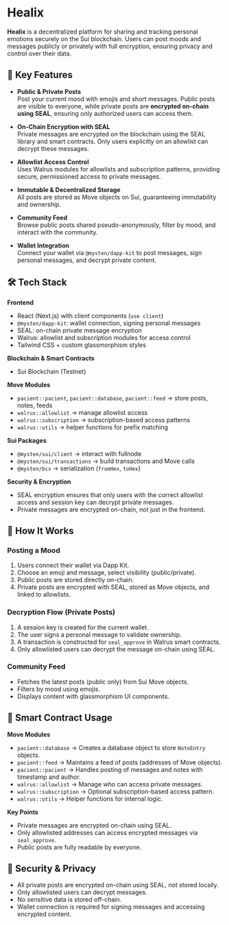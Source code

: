 # Healix

**Healix** is a decentralized platform for sharing and tracking personal emotions securely on the Sui blockchain. Users can post moods and messages publicly or privately with full encryption, ensuring privacy and control over their data.

## 🚀 Key Features

- **Public & Private Posts**  
  Post your current mood with emojis and short messages. Public posts are visible to everyone, while private posts are **encrypted on-chain using SEAL**, ensuring only authorized users can access them.

- **On-Chain Encryption with SEAL**  
  Private messages are encrypted on the blockchain using the SEAL library and smart contracts. Only users explicitly on an allowlist can decrypt these messages.

- **Allowlist Access Control**  
  Uses Walrus modules for allowlists and subscription patterns, providing secure, permissioned access to private messages.

- **Immutable & Decentralized Storage**  
  All posts are stored as Move objects on Sui, guaranteeing immutability and ownership.

- **Community Feed**  
  Browse public posts shared pseudo-anonymously, filter by mood, and interact with the community.

- **Wallet Integration**  
  Connect your wallet via `@mysten/dapp-kit` to post messages, sign personal messages, and decrypt private content.

## 🛠 Tech Stack

**Frontend**
- React (Next.js) with client components (`use client`)  
- `@mysten/dapp-kit`: wallet connection, signing personal messages  
- SEAL: on-chain private message encryption  
- Walrus: allowlist and subscription modules for access control  
- Tailwind CSS + custom glassmorphism styles  

**Blockchain & Smart Contracts**
- Sui Blockchain (Testnet)  

**Move Modules**
- `pacient::pacient`, `pacient::database`, `pacient::feed` → store posts, notes, feeds  
- `walrus::allowlist` → manage allowlist access  
- `walrus::subscription` → subscription-based access patterns  
- `walrus::utils` → helper functions for prefix matching  

**Sui Packages**
- `@mysten/sui/client` → interact with fullnode  
- `@mysten/sui/transactions` → build transactions and Move calls  
- `@mysten/bcs` → serialization (`fromHex`, `toHex`)  

**Security & Encryption**
- SEAL encryption ensures that only users with the correct allowlist access and session key can decrypt private messages.  
- Private messages are encrypted on-chain, not just in the frontend.

## 📝 How It Works

### Posting a Mood
1. Users connect their wallet via Dapp Kit.  
2. Choose an emoji and message, select visibility (public/private).  
3. Public posts are stored directly on-chain.  
4. Private posts are encrypted with SEAL, stored as Move objects, and linked to allowlists.

### Decryption Flow (Private Posts)
1. A session key is created for the current wallet.  
2. The user signs a personal message to validate ownership.  
3. A transaction is constructed for `seal_approve` in Walrus smart contracts.  
4. Only allowlisted users can decrypt the message on-chain using SEAL.

### Community Feed
- Fetches the latest posts (public only) from Sui Move objects.  
- Filters by mood using emojis.  
- Displays content with glassmorphism UI components.

## 🧩 Smart Contract Usage

**Move Modules**
- `pacient::database` → Creates a database object to store `NoteEntry` objects.  
- `pacient::feed` → Maintains a feed of posts (addresses of Move objects).  
- `pacient::pacient` → Handles posting of messages and notes with timestamp and author.  
- `walrus::allowlist` → Manage who can access private messages.  
- `walrus::subscription` → Optional subscription-based access pattern.  
- `walrus::utils` → Helper functions for internal logic.

**Key Points**
- Private messages are encrypted on-chain using SEAL.  
- Only allowlisted addresses can access encrypted messages via `seal_approve`.  
- Public posts are fully readable by everyone.

## 🔐 Security & Privacy
- All private posts are encrypted on-chain using SEAL, not stored locally.  
- Only allowlisted users can decrypt messages.  
- No sensitive data is stored off-chain.  
- Wallet connection is required for signing messages and accessing encrypted content.
